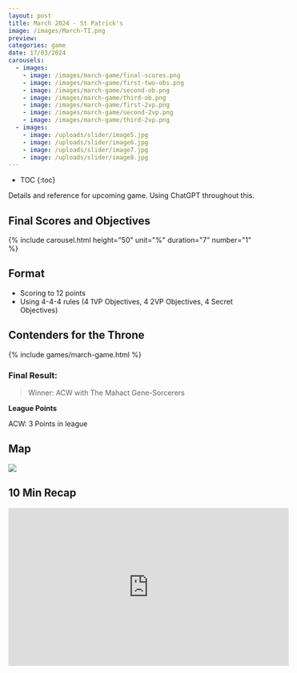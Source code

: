 ```yaml
---
layout: post
title: March 2024 - St Patrick's
image: /images/March-TI.png
preview: 
categories: game
date: 17/03/2024
carousels:
  - images: 
    - image: /images/march-game/final-scores.png
    - image: /images/march-game/first-two-obs.png
    - image: /images/march-game/second-ob.png
    - image: /images/march-game/third-ob.png
    - image: /images/march-game/first-2vp.png
    - image: /images/march-game/second-2vp.png
    - image: /images/march-game/third-2vp.png
  - images: 
    - image: /uploads/slider/image5.jpg
    - image: /uploads/slider/image6.jpg
    - image: /uploads/slider/image7.jpg
    - image: /uploads/slider/image8.jpg
---
```

* TOC
{:toc}

Details and reference for upcoming game. Using ChatGPT throughout this.

## Final Scores and Objectives
{% include carousel.html height="50" unit="%" duration="7" number="1" %}

## Format
* Scoring to 12 points
* Using 4-4-4 rules (4 1VP Objectives, 4 2VP Objectives, 4 Secret Objectives)

## Contenders for the Throne
{% include games/march-game.html %}

### Final Result:

>Winner: ACW with The Mahact Gene-Sorcerers

**League Points**

ACW: 3 Points in league

## Map
<img src="/images/March-TI.png" class="map">

## 10 Min Recap

<iframe width="560" height="315" src="https://www.youtube.com/embed/Er_4c8EBKnY?si=l4AttCudUzWWrwLq" title="YouTube video player" frameborder="0" allow="accelerometer; autoplay; clipboard-write; encrypted-media; gyroscope; picture-in-picture; web-share" referrerpolicy="strict-origin-when-cross-origin" allowfullscreen></iframe>


